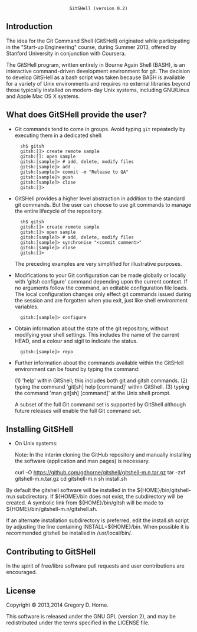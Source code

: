 							GitSHell (version 0.2)


## Introduction

The idea for the Git Command Shell (GitSHell) originated while participating in the
"Start-up Engineering" course, during Summer 2013, offered by Stanford University
in conjunction with Coursera.

The GitSHell program, written entirely in Bourne Again Shell (BASH), is an interactive command-driven
development environment for git. The decision to develop GitSHell as a bash script was taken because
BASH is available for a variety of Unix environments and requires no external libraries beyond those
typically installed on modern-day Unix systems, including GNU/Linux and Apple Mac OS X systems.

## What does GitSHell provide the user?

* Git commands tend to come in groups. Avoid typing `git` repeatedly by executing them
  in a dedicated shell:

		sh$ gitsh
		gitsh:[]> create remote sample
		gitsh:[]: open sample
		gitsh:[sample]> # add, delete, modify files
		gitsh:[sample]> add .
		gitsh:[sample]> commit -m "Release to QA"
		gitsh:[sample]> push 
		gitsh:[sample]> close
		gitsh:[]>

* GitSHell provides a higher level abstraction in addition to the standard git
  commands. But the user can choose to use git commands to manage the
  entire lifecycle of the repository.

		sh$ gitsh
		gitsh:[]> create remote sample
		gitsh:[]> open sample
		gitsh:[sample]> # add, delete, modify files
		gitsh:[sample]> synchronise "<commit comment>"
		gitsh:[sample]> close
		gitsh:[]>

  The preceding examples are very simplified for illustrative purposes.

* Modifications to your Git configuration can be made globally or locally
  with 'gitsh configure' command depending upon the current context. If
  no arguments follow the command, an editable configuration file loads.
  The local configuration changes only effect git commands issued during the
  session and are forgotten when you exit, just like shell environment
  variables.

		gitsh:[sample]> configure

* Obtain information about the state of the git repository, without
  modifying your shell settings. This includes the name of the current HEAD, and
  a colour and sigil to indicate the status.

		gitsh:[sample]> repo

* Further information about the commands available within the GitSHell
  environment can be found by typing the command:

  (1) 'help' within GitShell; this includes both git and gitsh commands. 
  (2) typing the command 'git[sh] help [command]' within GitShell.
  (3) typing the command 'man git[sh] [command]' at the Unix shell prompt.

  A subset of the full Git command set is supported by GitShell although future
  releases will enable the full Git command set.

## Installing GitSHell

* On Unix systems:

  Note: In the interim cloning the GitHub repository and manually installing
        the software (application and man pages) is necessary.

    curl -O https://github.com/gdhorne/gitshell/gitshell-m.n.tar.gz
	tar -zxf gitshell-m.n.tar.gz
	cd gitshell-m.n
    sh install.sh

By default the gitshell software will be installed in the ${HOME}/bin/gitshell-m.n
subdirectory. If ${HOME}/bin does not exist, the subdirectory will be created.
A symbolic link from ${HOME}/bin/gitsh will be made to
${HOME}/bin/gitshell-m.n/gitshell.sh.

If an alternate installation subdirectory is preferred, edit the install.sh
script by adjusting the line containing INSTALL=${HOME}/bin. When possible
it is recommended gitshell be installed in /usr/local/bin/.

## Contributing to GitSHell

In the spirit of free/libre software pull requests and user contributions
are encouraged.

## License

Copyright © 2013,2014 Gregory D. Horne.

This software is released under the GNU GPL (version 2),
and may be redistributed under the terms specified in the
LICENSE file.
